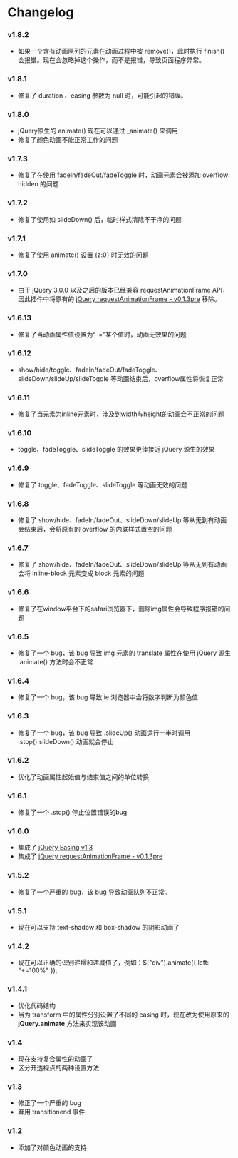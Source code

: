 # Changelog

### v1.8.2

- 如果一个含有动画队列的元素在动画过程中被 remove()，此时执行 finish() 会报错。现在会忽略掉这个操作，而不是报错，导致页面程序异常。

### v1.8.1

- 修复了 duration 、easing 参数为 null 时，可能引起的错误。

### v1.8.0

- jQuery原生的 animate() 现在可以通过 _animate() 来调用
- 修复了颜色动画不能正常工作的问题

### v1.7.3

- 修复了在使用 fadeIn/fadeOut/fadeToggle 时，动画元素会被添加 overflow: hidden 的问题

### v1.7.2
- 修复了使用如 slideDown() 后，临时样式清除不干净的问题

### v1.7.1
- 修复了使用 animate() 设置 {z:0} 时无效的问题

### v1.7.0
- 由于 jQuery 3.0.0 以及之后的版本已经兼容 requestAnimationFrame API，因此插件中将原有的 [jQuery requestAnimationFrame - v0.1.3pre](https://github.com/gnarf37/jquery-requestAnimationFrame) 移除。

### v1.6.13
- 修复了当动画属性值设置为“-=”某个值时，动画无效果的问题

### v1.6.12
- show/hide/toggle、fadeIn/fadeOut/fadeToggle、slideDown/slideUp/slideToggle 等动画结束后，overflow属性将恢复正常

### v1.6.11
- 修复了当元素为inline元素时，涉及到width与height的动画会不正常的问题

### v1.6.10
- toggle、fadeToggle、slideToggle 的效果更佳接近 jQuery 源生的效果

### v1.6.9
- 修复了 toggle、fadeToggle、slideToggle 等动画无效的问题

### v1.6.8
- 修复了 show/hide、fadeIn/fadeOut、slideDown/slideUp 等从无到有动画会结束后，会将原有的 overflow 的内联样式置空的问题

### v1.6.7
- 修复了 show/hide、fadeIn/fadeOut、slideDown/slideUp 等从无到有动画会将 inline-block 元素变成 block 元素的问题  

### v1.6.6
- 修复了在window平台下的safari浏览器下，删除img属性会导致程序报错的问题

### v1.6.5
- 修复了一个 bug，该 bug 导致 img 元素的 translate 属性在使用 jQuery 源生 .animate() 方法时会不正常

### v1.6.4
- 修复了一个 bug，该 bug 导致 ie 浏览器中会将数字判断为颜色值

### v1.6.3
- 修复了一个 bug，该 bug 导致 .slideUp() 动画运行一半时调用 .stop().slideDown() 动画就会停止


### v1.6.2
- 优化了动画属性起始值与结束值之间的单位转换

### v1.6.1
- 修复了一个 .stop() 停止位置错误的bug

### v1.6.0
- 集成了 [jQuery Easing v1.3](http://gsgd.co.uk/sandbox/jquery/easing/)
- 集成了 [jQuery requestAnimationFrame - v0.1.3pre](https://github.com/gnarf37/jquery-requestAnimationFrame)

### v1.5.2
- 修复了一个严重的 bug，该 bug 导致动画队列不正常。

### v1.5.1
- 现在可以支持 text-shadow 和 box-shadow 的阴影动画了

### v1.4.2
- 现在可以正确的识别递增和递减值了，例如：$("div").animate({ left: "+=100%" });

### v1.4.1
- 优化代码结构
- 当为 transform 中的属性分别设置了不同的 easing 时，现在改为使用原来的 <b>jQuery.animate</b> 方法来实现该动画

### v1.4
- 现在支持复合属性的动画了
- 区分开透视点的两种设置方法

### v1.3
- 修正了一个严重的 bug
- 弃用 transitionend 事件

### v1.2
- 添加了对颜色动画的支持